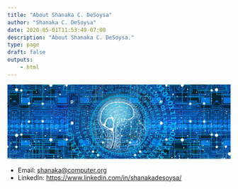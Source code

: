 ```yaml
---
title: "About Shanaka C. DeSoysa"
author: "Shanaka C. DeSoysa"
date: 2020-05-01T11:53:49-07:00
description: "About Shanaka C. DeSoysa."
type: page
draft: false
outputs:
    - html
---
```


![Shanaka DeSoysa](shanaka_desoysa/shanaka_desoysa.jpg)

-   Email: shanaka@computer.org
-   LinkedIn: https://www.linkedin.com/in/shanakadesoysa/